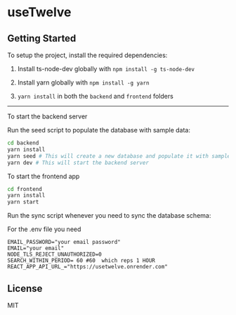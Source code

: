 # useTwelve

## Getting Started

To setup the project, install the required dependencies:

1. Install ts-node-dev globally with `npm install -g ts-node-dev`

2. Install yarn globally with `npm install -g yarn`

3. `yarn install` in both the `backend` and `frontend` folders

---

To start the backend server

Run the seed script to populate the database with sample data:

```bash
cd backend
yarn install
yarn seed # This will create a new database and populate it with sample data (OPTIONAL)
yarn dev # This will start the backend server
```

To start the frontend app

```bash
cd frontend
yarn install
yarn start
```

Run the sync script whenever you need to sync the database schema:

For the .env file you need 
```.env
EMAIL_PASSWORD="your email password"
EMAIL="your email"
NODE_TLS_REJECT_UNAUTHORIZED=0
SEARCH_WITHIN_PERIOD= 60 #60  which reps 1 HOUR 
REACT_APP_API_URL_="https://usetwelve.onrender.com"
```
## License

MIT
